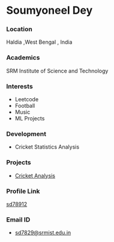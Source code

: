 # Soumyoneel Dey 

### Location

 Haldia ,West Bengal , India

### Academics

SRM Institute of Science and Technology

### Interests

- Leetcode
- Football
- Music
- ML Projects

### Development

- Cricket Statistics Analysis

### Projects

- [Cricket Analysis](https://github.com/Cricket-Analysis)

### Profile Link

[sd78912](https://github.com/sd78912)

### Email ID

- sd7829@srmist.edu.in

